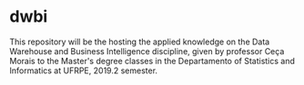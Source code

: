 # dwbi
This repository will be the hosting the applied knowledge on the Data Warehouse and Business Intelligence discipline, given by professor Ceça Morais to the Master's degree classes in the Departamento of Statistics and Informatics at UFRPE, 2019.2 semester.  
